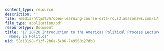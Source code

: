 ```yaml
---
content_type: resource
description: ''
file: /media/https%3A/open-learning-course-data-rc.s3.amazonaws.com/17-20-introduction-to-the-american-political-process-fall-2020/58d13198f12f2b6a5c06749560b27db0_MIT17_20F20_lec20.pdf
file_type: application/pdf
resourcetype: Document
title: '17.20F20 Introduction to the American Political Process Lecture Slides 20:
  Money in Politics'
uid: 58d13198-f12f-2b6a-5c06-749560b27db0
---
```

